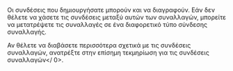 Οι συνδέσεις που δημιουργήσατε μπορούν και να διαγραφούν. Εάν δεν θέλετε να χάσετε τις συνδέσεις μεταξύ αυτών των συναλλαγών, μπορείτε να μετατρέψετε τις συναλλαγές σε ένα διαφορετικό τύπο σύνδεσης συναλλαγής.

Αν θέλετε να διαβάσετε περισσότερα σχετικά με τις συνδέσεις συναλλαγών, ανατρέξτε στην επίσημη τεκμηρίωση για τις συνδέσεις συναλλαγών</ 0>.</p>
